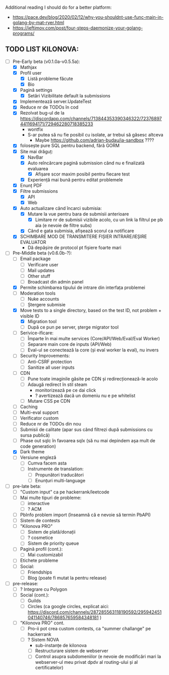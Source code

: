 Additional reading I should do for a better platform:
- https://pace.dev/blog/2020/02/12/why-you-shouldnt-use-func-main-in-golang-by-mat-ryer.html
- https://ieftimov.com/post/four-steps-daemonize-your-golang-programs/

## TODO LIST KILONOVA:
- [ ] Pre-Early beta (v0.1.0a-v0.5.5a):
	- [x] Mathjax
	- [x] Profil user
		- [x] Listă probleme făcute
		- [x] Bio
	- [x] Pagină settings
		- [x] Setări Vizibilitate default la submissions
	- [x] Implementează server.UpdateTest
	- [x] Reduce nr de TODOs în cod
	- [x] Rezolvat bug-ul de la https://discordapp.com/channels/713844353390346322/723768974411694171/729462280718385233
		- wontfix
		- S-ar putea să nu fie posibil cu isolate, ar trebui să găsesc altceva
			- Maybe https://github.com/adrian-budau/ia-sandbox ????
	- [x] folosește pure SQL pentru backend, fără GORM
	- [x] Site mai drăguț:
		- [x] NavBar
		- [x] Auto reîncărcare pagină submission când nu e finalizată evaluarea
			- [x] Afișare scor maxim posibil pentru fiecare test
		- [x] Experiență mai bună pentru editat problemele
	- [x] Enunț PDF
	- [x] Filtre submissions
		- [x] API
		- [x] Web
	- [x] Auto actualizare când încarci submisia:
		- [x] Mutare la vue pentru bara de submisii anterioare
			- [x] Limitare nr de submisii vizibile acolo, cu un link la filtrul pe pb aia (e nevoie de filtre subs)
		- [x] Când e gata submisia, afișează scorul ca notificare
	- [x] SCHIMBARE MOD DE TRANSMITERE FIȘIER INTRARE/IEȘIRE EVALUATOR
		 - Dă depășire de protocol pt fișiere foarte mari
- [ ] Pre-Middle beta (v0.6.0b-?):
	- [ ] Email package
		- [ ] Verificare user
		- [ ] Mail updates
		- [ ] Other stuff
		- [ ] Broadcast din admin panel
	- [x] Permite schimbarea tipului de intrare din interfața problemei
	- [ ] Moderation tools
		- [ ] Nuke accounts
		- [ ] Ștergere submisie
	- [x] Move tests to a single directory, based on the test ID, not problem + visible ID
		- [x] Migration tool
		- [ ] După ce pun pe server, șterge migrator tool
	- [ ] Serivice-ificare:
		- [ ] Împarte în mai multe services (Core/API/Web/Eval/Eval Worker)
		- [ ] Separare main core de inputs (API/Web)
		- [ ] Eval-ul se conectează la core (și eval worker la eval), nu invers
	- [ ] Security Improvements:
		- [ ] Anti-CSRF protection
		- [ ] Sanitize all user inputs
	- [ ] CDN
		- [ ] Pune toate imaginile găsite pe CDN și redirecționează-le acolo
		- [ ] Adaugă redirect în stil steam 
			- monitorizează pe ce dai click 
			- ? avertizează dacă un domeniu nu e pe whitelist
		- [ ] Mutare CSS pe CDN
	- [ ] Caching
	- [ ] Multi-eval support
	- [ ] Verificator custom
	- [ ] Reduce nr de TODOs din nou
	- [ ] Submisii de calitate (apar sus când filtrezi după submissions cu sursa publică)
	- [ ] Phase out sqlc în favoarea sqlx (să nu mai depindem așa mult de code generation)
	- [x] Dark theme
	- [ ] Versiune engleză
		- [ ] Cumva facem asta
		- [ ] Instrumente de translation:
			- [ ] Propunători traducători
			- [ ] Enunțuri multi-language
- [ ] pre-late beta:
	- [ ] "Custom input" ca pe hackerrank/leetcode
	- [ ] Mai multe tipuri de probleme:
		- [ ] interactive
		- [ ] ? ACM
	- [ ] PbInfo problem import (înseamnă că e nevoie să termin PbAPI)
	- [ ] Sistem de contests
	- [ ] "Kilonova PRO"
		- [ ] Sistem de plată/donații
		- [ ] ? cosmetice
		- [ ] Sistem de priority queue 
	- [ ] Pagină profil (cont.):
		- [ ] Mai customizabil
	- [ ] Etichete probleme
	- [ ] Social:
		- [ ] Friendships
		- [ ] Blog (poate fi mutat la pentru release)
- [ ] pre-release:
	- [ ] ? Integrare cu Polygon
	- [ ] Social (cont.):
		- [ ] Guilds
		- [ ] Circles (ca google circles, explicat aici: https://discord.com/channels/287285563118190592/295942451041140746/786857659584348181 )
	- [ ] "Kilonova PRO" cont.
		- [ ] Pro-ii pot crea custom contests, ca "summer challange" pe hackerrank
		- [ ] ? Sistem NOVA
			- sub-instanțe de kilonova
			- [ ] Restructurare sistem de webserver
			- [ ] Control asupra subdomeniilor (e nevoie de modificări mari la webserver-ul meu privat dpdv al routing-ului și al certificatelor)
